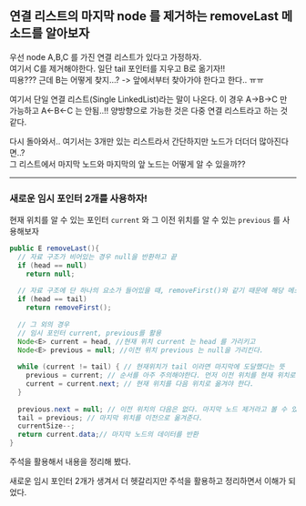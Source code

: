 ## 연결 리스트의 마지막 node 를 제거하는 removeLast 메소드를 알아보자

우선 node A,B,C 를 가진 연결 리스트가 있다고 가정하자.
<br>여기서 C를 제거해야한다. 일단 tail 포인터를 지우고 B로 옮기자!!
<br>띠용??? 근데 B는 어떻게 찾지...? -> 앞에서부터 찾아가야 한다고 한다.. ㅠㅠ 

여기서 단일 연결 리스트(Single LinkedList)라는 말이 나온다. 이 경우 A->B->C 만 가능하고 A<-B<-C 는 안됨..!!
양방향으로 가능한 것은 다중 연결 리스트라고 하는 것 같다.

다시 돌아와서.. 여기서는 3개만 있는 리스트라서 간단하지만 노드가 더더더 많아진다면..?
<br>그 리스트에서 마지막 노드와 마지막의 앞 노드는 어떻게 알 수 있을까??

---

### 새로운 임시 포인터 2개를 사용하자!

현재 위치를 알 수 있는 포인터 `current` 와 그 이전 위치를 알 수 있는 `previous` 를 사용해보자

```java
public E removeLast(){
  // 자료 구조가 비어있는 경우 null을 반환하고 끝
  if (head == null)
    return null;
    
  // 자료 구조에 단 하나의 요소가 들어있을 때, removeFirst()와 같기 때문에 해당 메소드 호출
  if (head == tail)
    return removeFirst();
    
  // 그 외의 경우
  // 임시 포인터 current, previous를 활용
  Node<E> current = head, //현재 위치 current 는 head 를 가리키고
  Node<E> previous = null; //이전 위치 previous 는 null을 가리킨다.
  
  while (current != tail) { // 현재위치가 tail 이라면 마지막에 도달했다는 뜻
    previous = current; // 순서를 아주 주의해야한다. 먼저 이전 위치를 현재 위치로 옮기고
    current = current.next; // 현재 위치를 다음 위치로 옮겨야 한다.
  }
  
  previous.next = null; // 이전 위치의 다음은 없다. 마지막 노드 제거라고 볼 수 있음
  tail = previous; // 마지막 위치를 이전으로 옮겨준다.
  currentSize--;
  return current.data;// 마지막 노드의 데이터를 반환
}
```

주석을 활용해서 내용을 정리해 봤다.

새로운 임시 포인터 2개가 생겨서 더 헷갈리지만 주석을 활용하고 정리하면서 이해가 되었다.

